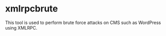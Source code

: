 # xmlrpcbrute
This tool is used to perform brute force attacks on CMS such as WordPress using XMLRPC.
